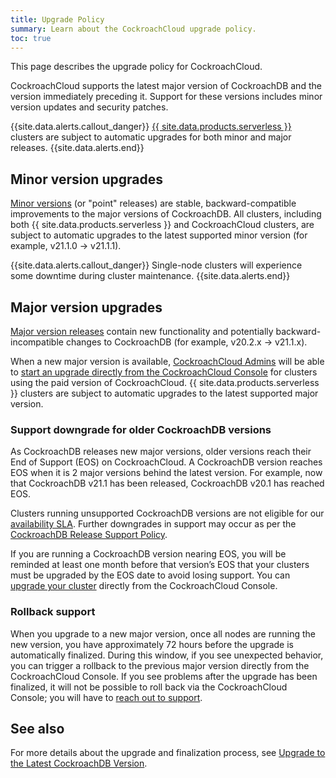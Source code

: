 ```yaml
---
title: Upgrade Policy
summary: Learn about the CockroachCloud upgrade policy.
toc: true
---
```


This page describes the upgrade policy for CockroachCloud.

CockroachCloud supports the latest major version of CockroachDB and the version immediately preceding it. Support for these versions includes minor version updates and security patches.

{{site.data.alerts.callout_danger}}
[{{ site.data.products.serverless }}](quickstart.html) clusters are subject to automatic upgrades for both minor and major releases.
{{site.data.alerts.end}}

## Minor version upgrades

[Minor versions](https://www.cockroachlabs.com/docs/releases/) (or "point" releases) are stable, backward-compatible improvements to the major versions of CockroachDB. All clusters, including both {{ site.data.products.serverless }} and CockroachCloud clusters, are subject to automatic upgrades to the latest supported minor version (for example, v21.1.0 → v21.1.1).

{{site.data.alerts.callout_danger}}
Single-node clusters will experience some downtime during cluster maintenance.
{{site.data.alerts.end}}

## Major version upgrades

[Major version releases](../releases/) contain new functionality and potentially backward-incompatible changes to CockroachDB (for example, v20.2.x → v21.1.x).

When a new major version is available, [CockroachCloud Admins](console-access-management.html#console-admin) will be able to [start an upgrade directly from the CockroachCloud Console](upgrade-to-v21.1.html) for clusters using the paid version of CockroachCloud. {{ site.data.products.serverless }} clusters are subject to automatic upgrades to the latest supported major version.

### Support downgrade for older CockroachDB versions

As CockroachDB releases new major versions, older versions reach their End of Support (EOS) on CockroachCloud. A CockroachDB version reaches EOS when it is 2 major versions behind the latest version. For example, now that CockroachDB v21.1 has been released, CockroachDB v20.1 has reached EOS.

Clusters running unsupported CockroachDB versions are not eligible for our [availability SLA](https://www.cockroachlabs.com/cloud-terms-and-conditions). Further downgrades in support may occur as per the [CockroachDB Release Support Policy](../releases/release-support-policy.html).

If you are running a CockroachDB version nearing EOS, you will be reminded at least one month before that version’s EOS that your clusters must be upgraded by the EOS date to avoid losing support. You can [upgrade your cluster](upgrade-to-v21.1.html) directly from the CockroachCloud Console.

### Rollback support

When you upgrade to a new major version, once all nodes are running the new version, you have approximately 72 hours before the upgrade is automatically finalized. During this window, if you see unexpected behavior, you can trigger a rollback to the previous major version directly from the CockroachCloud Console. If you see problems after the upgrade has been finalized, it will not be possible to roll back via the CockroachCloud Console; you will have to [reach out to support](https://support.cockroachlabs.com/hc/en-us/requests/new).

## See also

For more details about the upgrade and finalization process, see [Upgrade to the Latest CockroachDB Version](upgrade-to-v21.1.html).
